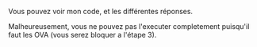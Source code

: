 Vous pouvez voir mon code, et les différentes réponses.

Malheureusement, vous ne pouvez pas l'executer completement puisqu'il faut les OVA (vous serez bloquer a l'étape 3).

